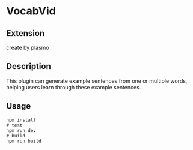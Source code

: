 # VocabVid

## Extension

create by plasmo

## Description

This plugin can generate example sentences from one or multiple words, helping users learn through these example sentences.

## Usage
```shell
npm install
# test
npm run dev
# build
npm run build
```